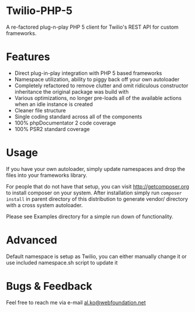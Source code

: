 Twilio-PHP-5
===========

A re-factored plug-n-play PHP 5 client for Twilio's REST API for custom frameworks.

Features
===========
- Direct plug-in-play integration with PHP 5 based frameworks
- Namespace utilization, ability to piggy back off your own autoloader
- Completely refactored to remove clutter and omit ridiculous constructor inheritance the original package was build with
- Various optimizations, no longer pre-loads all of the available actions when an idle instance is created
- Cleaner file structure
- Single coding standard across all of the components
- 100% phpDocumentator 2 code coverage
- 100% PSR2 standard coverage

Usage
===========
If you have your own autoloader, simply update namespaces and drop the files
into your frameworks library.

For people that do not have that setup, you can visit http://getcomposer.org to install
composer on your system. After installation simply run `composer install` in parent
directory of this distribution to generate vendor/ directory with a cross system autoloader.

Please see Examples directory for a simple run down of functionality.

Advanced
===========

Default namespace is setup as Twilio, you can either manually change it or use included namespace.sh script to update it

Bugs & Feedback
===========
Feel free to reach me via e-mail al.ko@webfoundation.net

